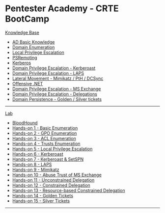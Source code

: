 # Pentester Academy - CRTE BootCamp

[Knowledge Base]()

  * [AD Basic Knowledge](n01-BasicKnowledge.md)
  * [Domain Enumeration](n02-DomainEnum.md)
  * [Local Privilege Escalation](n03-PrivilegeEsc.md)
  * [PSRemoting](n04-PSRemoting.md)
  * [Kerberos](n05-Kerberos.md)
  * [Domain Privilege Escalation - Kerberoast](n06-Kerberoast.md)
  * [Domain Privilege Escalation - LAPS](n07-LAPS.md)
  * [Lateral Movement - Mimikatz / PtH / DCSync](n08-Mimikatz.md)
  * [Offensive .NET](n09-OffensiveDotNet.md)
  * [Domain Privilege Escalation - MS Exchange](n10-MSProdTrust.md)
  * [Domain Privilege Escalation - Delegations](n11-Delegation.md)
  * [Domain Persistence - Golden / Silver tickets](n12-goldensilverticket.md)

- - - -

[Lab]()

  * [BloodHound](l00-Bloodhound.md)
  * [Hands-on 1 - Basic Enumeration](l01-Enum.md)
  * [Hands-on 2 - GPO Enumeration](l02-GPOEnum.md)
  * [Hands-on 3 - ACL Enumeration](l03-ACLEnum.md)
  * [Hands-on 4 - Trusts Enumeration](l04-TrustsEnum.md)
  * [Hands-on 5 - Local Privilege Escalation](l05-LocalPrivEsc.md)
  * [Hands-on 6 - Kerberoast](l06-Kerberoast.md)
  * [Hands-on 7 - Kerberoast & SetSPN](l07-SetSPN.md)
  * [Hands-on 8 - LAPS](l08-LAPS.md)
  * [Hands-on 9 - Mimikatz](l09-Mimikatz.md)
  * [Hands-on 10 - Abuse Trust of MS Exchange](l10-Exchange.md)
  * [Hands-on 11 - Unconstrained Delegation](l11-UnconstrainedDelegation.md)
  * [Hands-on 12 - Constrained Delegation](l12-ConstrainedDelegation.md)
  * [Hands-on 13 - Resource-based Constrained Delegation](l13-RBCD.md)
  * [Hands-on 14 - Golden Tickets](l14-GoldenTicket.md)
  * [Hands-on 15 - Silver Tickets](l15-SilverTicket.md)
  
- - - - 
